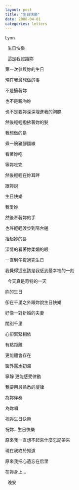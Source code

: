 ```yaml
---
layout: post
title: "生日快樂"
date: 2008-04-01
categories: letters
---
```




Lynn


 
生日快樂


 
這是我認識妳


第一次參與妳的生日


現在我最想做的事


不是擁著妳


也不是親吻妳


也不是要妳深深埋進我的胸膛


然後輕輕撥拂著妳的髮


我想做的是


煮一碗豬腳麵線


看著妳吃


等妳吃完


然後輕輕在妳耳畔


跟妳說 


生日快樂


我愛妳


然後牽著妳的手


也許輕輕渡歩到陽台邊 


抬起妳的唇


深情的看著妳柔媚的眼


一直到午夜過完生日


我覺得這應該是我感到最幸福的一刻


 
今天真是奇特的一天


妳的生日


卻在千里之外跟妳說生日快樂


好像一對新婚的夫妻


闊別千里


心卻緊緊相依


有點距離


更能體會存在


窗外露水初濃


寧靜 更能感受律動


我要用最熟悉的旋律


為妳伴奏


為妳唱


祝妳生日快樂


祝妳...生日快樂


原來我一直想不起來什麼忘記帶來


現在我終於知道


原來我把心遺忘在后里


在妳身上...

 
晚安
